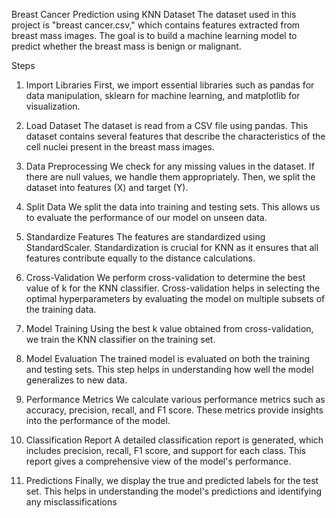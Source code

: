 Breast Cancer Prediction using KNN
Dataset
The dataset used in this project is "breast cancer.csv," which contains features extracted from breast mass images. The goal is to build a machine learning model to predict whether the breast mass is benign or malignant.

Steps
1. Import Libraries
First, we import essential libraries such as pandas for data manipulation, sklearn for machine learning, and matplotlib for visualization.

2. Load Dataset
The dataset is read from a CSV file using pandas. This dataset contains several features that describe the characteristics of the cell nuclei present in the breast mass images.

3. Data Preprocessing
We check for any missing values in the dataset. If there are null values, we handle them appropriately. Then, we split the dataset into features (X) and target (Y).

4. Split Data
We split the data into training and testing sets. This allows us to evaluate the performance of our model on unseen data.

5. Standardize Features
The features are standardized using StandardScaler. Standardization is crucial for KNN as it ensures that all features contribute equally to the distance calculations.

6. Cross-Validation
We perform cross-validation to determine the best value of k for the KNN classifier. Cross-validation helps in selecting the optimal hyperparameters by evaluating the model on multiple subsets of the training data.

7. Model Training
Using the best k value obtained from cross-validation, we train the KNN classifier on the training set.

8. Model Evaluation
The trained model is evaluated on both the training and testing sets. This step helps in understanding how well the model generalizes to new data.

9. Performance Metrics
We calculate various performance metrics such as accuracy, precision, recall, and F1 score. These metrics provide insights into the performance of the model.

10. Classification Report
A detailed classification report is generated, which includes precision, recall, F1 score, and support for each class. This report gives a comprehensive view of the model's performance.

11. Predictions
Finally, we display the true and predicted labels for the test set. This helps in understanding the model's predictions and identifying any misclassifications
